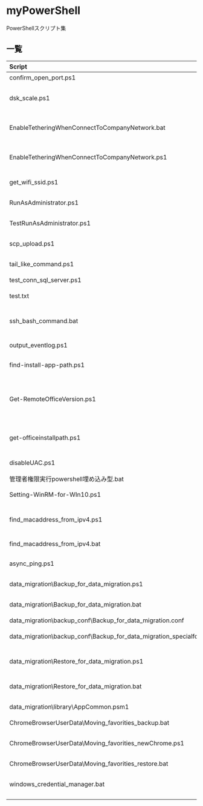 # myPowerShell

PowerShellスクリプト集

## 一覧

| Script | Description |
| :---   | :--- |
| confirm_open_port.ps1 | TCP接続を試す |
| dsk_scale.ps1 | Windows10 拡大縮小とレイアウト。テキスト、アプリ、その他の項目のサイズを変更する |
| EnableTetheringWhenConnectToCompanyNetwork.bat | 自分のラップトップがWiFiに接続されていたら、モバイルホットスポットを起動する |
| EnableTetheringWhenConnectToCompanyNetwork.ps1 | 自分のラップトップがWiFiに接続されていたら、モバイルホットスポットを起動する |
| get_wifi_ssid.ps1 | WiFiアクセスポイントのSSIDを一覧表示する |
| RunAsAdministrator.ps1 | 指定されたスクリプトを管理者権限で実行する |
| TestRunAsAdministrator.ps1 | ノートパッドを管理者権限で実行し、hostsファイルを編集する |
| scp_upload.ps1 | Posh-SSH を使用してファイルをアップロードする |
| tail_like_command.ps1 | tail -f のような挙動をするコマンドレット |
| test_conn_sql_server.ps1 | SQL Server へ接続するテスト用 |
| test.txt | tail_like_command.ps1の動作確認用 |
| ssh_bash_command.bat | SSH接続してコマンドを実行して終了するバッチ(Windows10 1803以降) |
| output_eventlog.ps1 | Windows Application Event log をCSV出力 |
| find-install-app-path.ps1 | アプリケーションがインストールされた場所を取得する |
| Get-RemoteOfficeVersion.ps1 | オリジナル。get-officeinstallpath.ps1の元ネタ。前半の処理がどこへも戻されていないので多分そののままでは使えない。 |
| get-officeinstallpath.ps1 | Get-RemoteOfficeVersion.ps1そのままだと使えないので、てを加えて不要なものをそぎ落とした。 |
| disableUAC.ps1 | UACを無効にする。再起動が必要。 |
| 管理者権限実行powershell埋め込み型.bat | 管理者権限でPowerShellを実行。 |
| Setting-WinRM-for-WIn10.ps1 | Windows10クライアントへWinRM設定を行う。 |
| find_macaddress_from_ipv4.ps1 | IPv4/24範囲にPingを送信ARPからMACアドレスを収集してCSV出力 |
| find_macaddress_from_ipv4.bat | find_macaddress_from_ipv4.ps1を起動するバッチ |
| async_ping.ps1 | PINGを非同期で行う。処理速度が早い。 |
| data_migration\Backup_for_data_migration.ps1 | データ移行のためのバックアップ実行 |
| data_migration\Backup_for_data_migration.bat | バックアップPowershellスクリプトを実行する |
| data_migration\backup_conf\Backup_for_data_migration.conf | データ移行個別フォルダ設定 |
| data_migration\backup_conf\Backup_for_data_migration_specialfolder.ps1 | データ移行スペシャルフォルダ設定 |
| data_migration\Restore_for_data_migration.ps1 | ROBOCOPYでバックアップをとったデータを別のPCレストアする |
| data_migration\Restore_for_data_migration.bat | レストアPowershellスクリプトを実行する |
| data_migration\library\AppCommon.psm1 | ROBOCOPYを使用したバックアップレストア用のライブラリ |
| ChromeBrowserUserData\Moving_favorities_backup.bat | バックアップ実行 |
| ChromeBrowserUserData\Moving_favorities_newChrome.ps1 | クロムブラウザのUser Data Defaultをバックアップ、リストアする |
| ChromeBrowserUserData\Moving_favorities_restore.bat | リストア実行 |
| windows_credential_manager.bat | windows 資格情報の追加、編集、削除、エクスポート/インポート GUIを呼び出すバッチコマンド |
